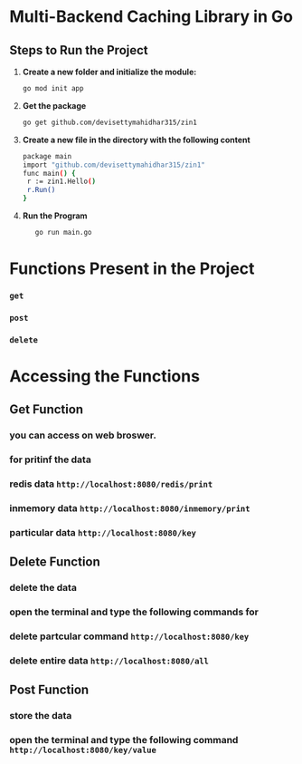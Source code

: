 # Multi-Backend Caching Library in Go

## Steps to Run the Project

1. **Create a new folder and initialize the module:**

   ```bash
   go mod init app

   ```

2. **Get the package**
   ```bash
   go get github.com/devisettymahidhar315/zin1
   ```
3. **Create a new file in the directory with the following content**
   ```bash
   package main
   import "github.com/devisettymahidhar315/zin1"
   func main() {
    r := zin1.Hello()
    r.Run()
   }
   ```
4. **Run the Program**
   ```bash
      go run main.go
   ```

# Functions Present in the Project

### `get`

### `post`

### `delete`

# Accessing the Functions

## Get Function

### you can access on web broswer.

### for pritinf the data

### redis data `http://localhost:8080/redis/print`

### inmemory data `http://localhost:8080/inmemory/print`

### particular data `http://localhost:8080/key`

## Delete Function

### delete the data

### open the terminal and type the following commands for

### delete partcular command `http://localhost:8080/key`

### delete entire data `http://localhost:8080/all`

## Post Function

### store the data

### open the terminal and type the following command `http://localhost:8080/key/value`
